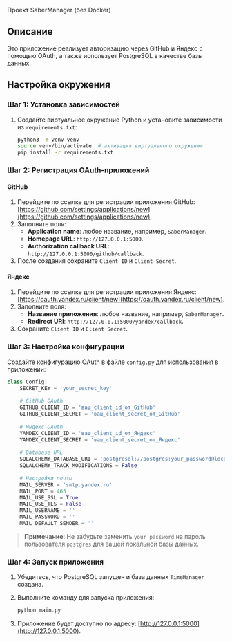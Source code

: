 Проект SaberManager (без Docker)

## Описание

Это приложение реализует авторизацию через GitHub и Яндекс с помощью OAuth, а также использует PostgreSQL в качестве базы данных.

## Настройка окружения

### Шаг 1: Установка зависимостей

1. Создайте виртуальное окружение Python и установите зависимости из `requirements.txt`:

    ```bash
    python3 -m venv venv
    source venv/bin/activate  # активация виртуального окружения
    pip install -r requirements.txt
    ```

### Шаг 2: Регистрация OAuth-приложений

#### GitHub

1. Перейдите по ссылке для регистрации приложения GitHub: [https://github.com/settings/applications/new](https://github.com/settings/applications/new).
2. Заполните поля:
   - **Application name**: любое название, например, `SaberManager`.
   - **Homepage URL**: `http://127.0.0.1:5000`.
   - **Authorization callback URL**: `http://127.0.0.1:5000/github/callback`.
3. После создания сохраните `Client ID` и `Client Secret`.

#### Яндекс

1. Перейдите по ссылке для регистрации приложения Яндекс: [https://oauth.yandex.ru/client/new](https://oauth.yandex.ru/client/new).
2. Заполните поля:
   - **Название приложения**: любое название, например, `SaberManager`.
   - **Redirect URI**: `http://127.0.0.1:5000/yandex/callback`.
3. Сохраните `Client ID` и `Client Secret`.

### Шаг 3: Настройка конфигурации

Создайте конфигурацию OAuth в файле `config.py` для использования в приложении:

```python
class Config:
    SECRET_KEY = 'your_secret_key'
    
    # GitHub OAuth
    GITHUB_CLIENT_ID = 'ваш_client_id_от_GitHub'
    GITHUB_CLIENT_SECRET = 'ваш_client_secret_от_GitHub'
    
    # Яндекс OAuth
    YANDEX_CLIENT_ID = 'ваш_client_id_от_Яндекс'
    YANDEX_CLIENT_SECRET = 'ваш_client_secret_от_Яндекс'
    
    # Database URL
    SQLALCHEMY_DATABASE_URI = 'postgresql://postgres:your_password@localhost:5432/TimeManager'
    SQLALCHEMY_TRACK_MODIFICATIONS = False
    
    # Настройки почты
    MAIL_SERVER = 'smtp.yandex.ru'
    MAIL_PORT = 465
    MAIL_USE_SSL = True
    MAIL_USE_TLS = False
    MAIL_USERNAME = ''
    MAIL_PASSWORD = ''
    MAIL_DEFAULT_SENDER = ''
```

> **Примечание**: Не забудьте заменить `your_password` на пароль пользователя `postgres` для вашей локальной базы данных.

### Шаг 4: Запуск приложения

1. Убедитесь, что PostgreSQL запущен и база данных `TimeManager` создана.
   
2. Выполните команду для запуска приложения:

    ```bash
    python main.py
    ```

3. Приложение будет доступно по адресу: [http://127.0.0.1:5000](http://127.0.0.1:5000).
